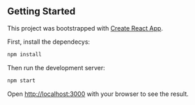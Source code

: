 ## Getting Started
This project was bootstrapped with [Create React App](https://github.com/facebook/create-react-app).

First, install the dependecys:

```bash
npm install
```
 Then run the development server:

```bash
npm start
```

Open [http://localhost:3000](http://localhost:3000) with your browser to see the result.